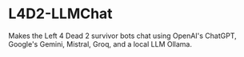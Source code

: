 # L4D2-LLMChat
Makes the Left 4 Dead 2 survivor bots chat using OpenAI's ChatGPT, Google's Gemini, Mistral, Groq, and a local LLM Ollama.
